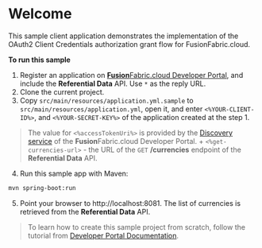 # Welcome

This sample client application demonstrates the implementation of the OAuth2 Client Credentials authorization grant flow for FusionFabric.cloud.

**To run this sample**

1. Register an application on [**Fusion**Fabric.cloud Developer Portal](https://developer.fusionfabric.cloud), and include the **Referential Data** API. Use `*` as the reply URL.
2. Clone the current project.
3. Copy `src/main/resources/application.yml.sample` to `src/main/resources/application.yml`, open it, and enter  `<%YOUR-CLIENT-ID%>`, and `<%YOUR-SECRET-KEY%>` of the application created at the step 1.  

> The value for `<%accessTokenUri%>` is provided by the [Discovery service](https://developer.fusionfabric.cloud/documentation?workspace=FusionCreator%20Developer%20Portal&board=Home&uri=oauth2-grants.html#discovery-service) of the **Fusion**Fabric.cloud Developer Portal.
	+ `<%get-currencies-url>` - the URL of the `GET` **/currencies** endpoint of the **Referential Data** API. 

4. Run this sample app with Maven:

```sh
mvn spring-boot:run
```

5. Point your browser to http://localhost:8081. The list of currencies is retrieved from the **Referential Data** API.

> To learn how to create this sample project from scratch, follow the tutorial from [Developer Portal Documentation](https://developer.fusionfabric.cloud/documentation?workspace=FusionCreator%20Developer%20Portal&board=Home&uri=sample-client-springboot.html). 
